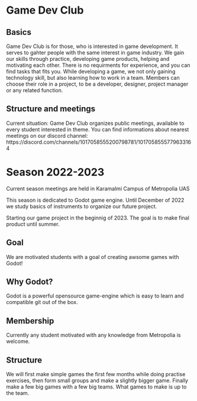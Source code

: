 <h1>Game Dev Club</h1>
<h2>Basics</h2>
<p>Game Dev Club is for those, who is interested in game development. It serves to gahter people with the same interest in game industry. We gain our skills through practice, developing game products, helping and motivating each other. There is no requirments for experience, and you can find tasks that fits you. While developing a game, we not only gaining technology skill, but also learning how to work in a team. Members can choose their role in a project, to be a developer, designer, project manager or any related function.</p>
<h2>Structure and meetings</h2>
<p>Current situation: Game Dev Club organizes public meetings, available to every student interested in theme.
You can find informations about nearest meetings on our discord channel: https://discord.com/channels/1017058555200798781/1017058555779633164</p>
<h1>Season 2022-2023</h2>
<p>Current season meetings are held in Karamalmi Campus of Metropolia UAS</p>
<p>This season is dedicated to Godot game engine. Until December of 2022 we study basics of instruments to organize our future project.</p>
<p>Starting our game project in the beginnig of 2023. The goal is to make final product until summer.</p>

## Goal
We are motivated students with a goal of creating awsome games with Godot!

## Why Godot?
Godot is a powerful opensource game-engine which is easy to learn and compatible git out of the box.

## Membership
Currently any student motivated with any knowledge from Metropolia is welcome.

## Structure
We will first make simple games the first few months while doing practise exercises, then form small
groups and make a slightly bigger game. Finally make a few big games with a few big teams. What games to
make is up to the team.

